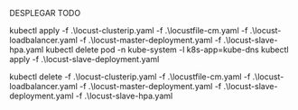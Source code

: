 DESPLEGAR TODO

kubectl apply -f .\locust-clusterip.yaml -f .\locustfile-cm.yaml -f .\locust-loadbalancer.yaml -f .\locust-master-deployment.yaml -f .\locust-slave-hpa.yaml
kubectl delete pod -n kube-system -l k8s-app=kube-dns
kubectl apply -f .\locust-slave-deployment.yaml

kubectl delete -f .\locust-clusterip.yaml -f .\locustfile-cm.yaml -f .\locust-loadbalancer.yaml -f .\locust-master-deployment.yaml -f .\locust-slave-deployment.yaml -f .\locust-slave-hpa.yaml